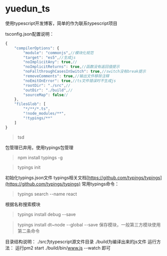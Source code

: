 # yuedun_ts
使用typescript开发博客，简单的作为联系typescript项目

tsconfig.json配置说明：
```javascript
{
    "compilerOptions": {
        "module": "commonjs",//模块化规范
        "target": "es5",//生成js
        "noImplicitAny": true,//
        "noImplicitReturns": true,//函数没有返回值提示
        "noFallthroughCasesInSwitch": true,//switch没有break提示
        "removeComments": true,//输出文件移除注释
        "noEmitOnError": true,//ts文件错误时不生成js
        "rootDir": "./src",//
        "outDir": "./build",//
        "sourceMap": false//
    },
    "filesGlob": [
        "*/**/*.ts",
        "!node_modules/**",
        "!typings/**"
    ]
}
```

> tsd

包管理已弃用，使用typings包管理
> npm install typings -g

> typings init

初始化typings.json文件
typings相关文档[https://github.com/typings/typings](https://github.com/typings/typings)
常用typings命令：
> typings search --name react

根据名称搜索模块

> typings install debug --save

> typings install dt~node --global --save
保存模块，一般第三方模块使用第二条命令

目录结构说明：
./src为typescript源文件目录
./build为编译出来的js文件
运行方法：
运行pm2 start ./build/bin/www.js --watch 即可